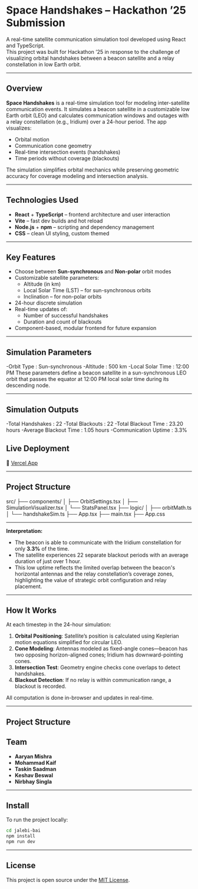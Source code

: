 # Space Handshakes – Hackathon ’25 Submission

A real-time satellite communication simulation tool developed using React and TypeScript.  
This project was built for Hackathon ’25 in response to the challenge of visualizing orbital handshakes between a beacon satellite and a relay constellation in low Earth orbit.

---

## Overview 

**Space Handshakes** is a real-time simulation tool for modeling inter-satellite communication events. It simulates a beacon satellite in a customizable low Earth orbit (LEO) and calculates communication windows and outages with a relay constellation (e.g., Iridium) over a 24-hour period. The app visualizes:

- Orbital motion  
- Communication cone geometry  
- Real-time intersection events (handshakes)  
- Time periods without coverage (blackouts)  

The simulation simplifies orbital mechanics while preserving geometric accuracy for coverage modeling and intersection analysis.

---

## Technologies Used

- **React** + **TypeScript** – frontend architecture and user interaction  
- **Vite** – fast dev builds and hot reload  
- **Node.js** + **npm** – scripting and dependency management  
- **CSS** – clean UI styling, custom themed  

---

## Key Features

- Choose between **Sun-synchronous** and **Non-polar** orbit modes  
- Customizable satellite parameters:
  - Altitude (in km)  
  - Local Solar Time (LST) – for sun-synchronous orbits  
  - Inclination – for non-polar orbits  
- 24-hour discrete simulation  
- Real-time updates of:
  - Number of successful handshakes  
  - Duration and count of blackouts  
- Component-based, modular frontend for future expansion  

---

## Simulation Parameters
-Orbit Type       : Sun-synchronous
-Altitude         : 500 km
-Local Solar Time : 12:00 PM
These parameters define a beacon satellite in a sun-synchronous LEO orbit that passes the equator at 12:00 PM local solar time during its descending node.

---

## Simulation Outputs
-Total Handshakes       : 22
-Total Blackouts        : 22
-Total Blackout Time    : 23.20 hours
-Average Blackout Time  : 1.05 hours
-Communication Uptime   : 3.3%
## Live Deployment

🔗 [Vercel App](https://space-cadet-five.vercel.app/)  

---
## Project Structure
src/
├── components/
│ ├── OrbitSettings.tsx
│ ├── SimulationVisualizer.tsx
│ └── StatsPanel.tsx
├── logic/
│ ├── orbitMath.ts
│ └── handshakeSim.ts
├── App.tsx
├── main.tsx
├── App.css

 ---
**Interpretation:**
- The beacon is able to communicate with the Iridium constellation for only **3.3%** of the time.
- The satellite experiences 22 separate blackout periods with an average duration of just over 1 hour.
- This low uptime reflects the limited overlap between the beacon's horizontal antennas and the relay constellation’s coverage zones, highlighting the value of strategic orbit configuration and relay placement.

---

## How It Works

At each timestep in the 24-hour simulation:
1. **Orbital Positioning**: Satellite’s position is calculated using Keplerian motion equations simplified for circular LEO.
2. **Cone Modeling**: Antennas modeled as fixed-angle cones—beacon has two opposing horizon-aligned cones; Iridium has downward-pointing cones.
3. **Intersection Test**: Geometry engine checks cone overlaps to detect handshakes.
4. **Blackout Detection**: If no relay is within communication range, a blackout is recorded.

All computation is done in-browser and updates in real-time.

---

## Project Structure
 ## Team
- **Aaryan Mishra**
- **Mohammad Kaif**
- **Taskin Saadman**
- **Keshav Beswal**
- **Nirbhay Singla**
---

## Install
To run the project locally:
```bash git clone https://github.com/aaaryyan/jalebi-bai.git
cd jalebi-bai
npm install
npm run dev
```
---

## License
This project is open source under the [MIT License](https://github.com/aaaryyan/jalebi-bai/blob/7c2ef28f3743852fb2833a5fc24cd57f387abdac/LICENSE). 
